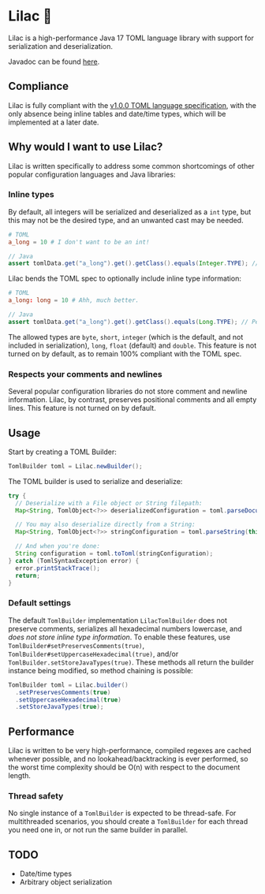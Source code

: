 # Lilac 🌸
Lilac is a high-performance Java 17 TOML language library with support for serialization and deserialization.

Javadoc can be found [here](http://www.khyonieheart.coffee/javadoc/lilac/index.html).

## Compliance
Lilac is fully compliant with the [v1.0.0 TOML language specification](https://toml.io/en/v1.0.0), with the only absence being inline tables and date/time types, which will be implemented at a later date.
## Why would I want to use Lilac?
Lilac is written specifically to address some common shortcomings of other popular configuration languages and Java libraries:
### Inline types
By default, all integers will be serialized and deserialized as a `int` type, but this may not be the desired type, and an unwanted cast may be needed.
```toml
# TOML
a_long = 10 # I don't want to be an int!
```
```java
// Java
assert tomlData.get("a_long").get().getClass().equals(Integer.TYPE); // We can't have that, can we?
```
Lilac bends the TOML spec to optionally include inline type information:
```toml
# TOML
a_long: long = 10 # Ahh, much better.
```
```java
// Java
assert tomlData.get("a_long").get().getClass().equals(Long.TYPE); // Perfection.
```
The allowed types are `byte`, `short`, `integer` (which is the default, and not included in serialization), `long`, `float` (default) and `double`. This feature is not turned on by default, as to remain 100% compliant with the TOML spec.

### Respects your comments and newlines
Several popular configuration libraries do not store comment and newline information. Lilac, by contrast, preserves positional comments and all empty lines. This feature is not turned on by default.
## Usage
Start by creating a TOML Builder:
```java
TomlBuilder toml = Lilac.newBuilder();
```
The TOML builder is used to serialize and deserialize:
```java
try {
  // Deserialize with a File object or String filepath:
  Map<String, TomlObject<?>> deserializedConfiguration = toml.parseDocument("config.toml");

  // You may also deserialize directly from a String:
  Map<String, TomlObject<?>> stringConfiguration = toml.parseString(this.tomlConfiguration);

  // And when you're done:
  String configuration = toml.toToml(stringConfiguration);
} catch (TomlSyntaxException error) {
  error.printStackTrace();
  return;
}
```
### Default settings
The default `TomlBuilder` implementation `LilacTomlBuilder` does not preserve comments, serializes all hexadecimal numbers lowercase, and *does not store inline type information*. 
To enable these features, use `TomlBuilder#setPreservesComments(true)`, `TomlBuilder#setUppercaseHexadecimal(true)`, and/or `TomlBuilder.setStoreJavaTypes(true)`. 
These methods all return the builder instance being modified, so method chaining is possible:
```java
TomlBuilder toml = Lilac.builder()
  .setPreservesComments(true)
  .setUppercaseHexadecimal(true)
  .setStoreJavaTypes(true);
```
## Performance
Lilac is written to be very high-performance, compiled regexes are cached whenever possible, and no lookahead/backtracking is ever performed, so the worst time complexity should be O(n) with respect to the document length.

### Thread safety
No single instance of a `TomlBuilder` is expected to be thread-safe. For multithreaded scenarios, you should create a `TomlBuilder` for each thread you need one in, or not run the same builder in parallel.

## TODO
- Date/time types
- Arbitrary object serialization
